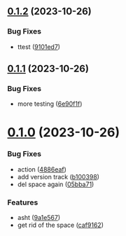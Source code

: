 ## [0.1.2](https://github.com/technovangelist/ollamamodelupdater/compare/v0.1.1...v0.1.2) (2023-10-26)


### Bug Fixes

* ttest ([9101ed7](https://github.com/technovangelist/ollamamodelupdater/commit/9101ed7b58c8c45b470704ffdeb3198a75baace1))



## [0.1.1](https://github.com/technovangelist/ollamamodelupdater/compare/v0.1.0...v0.1.1) (2023-10-26)


### Bug Fixes

* more testing ([6e90f1f](https://github.com/technovangelist/ollamamodelupdater/commit/6e90f1f882f1f57312259bdbb3890b2bce660b98))



# [0.1.0](https://github.com/technovangelist/ollamamodelupdater/compare/caf9162ffd92f77a3f6cb83e115d84cfea4190d8...v0.1.0) (2023-10-26)


### Bug Fixes

* action ([4886eaf](https://github.com/technovangelist/ollamamodelupdater/commit/4886eafc3b85d6860b1c4d911b693df6d2b43d31))
* add version track ([b100398](https://github.com/technovangelist/ollamamodelupdater/commit/b100398eb4d4322483ef251b5c062d261e5d854d))
* del space again ([05bba71](https://github.com/technovangelist/ollamamodelupdater/commit/05bba71dde9b83eeb857e05aa61582442d13cc68))


### Features

* asht ([9a1e567](https://github.com/technovangelist/ollamamodelupdater/commit/9a1e567af47c4787ef0ece584c7069a72ce5dc0b))
* get rid of the space ([caf9162](https://github.com/technovangelist/ollamamodelupdater/commit/caf9162ffd92f77a3f6cb83e115d84cfea4190d8))




